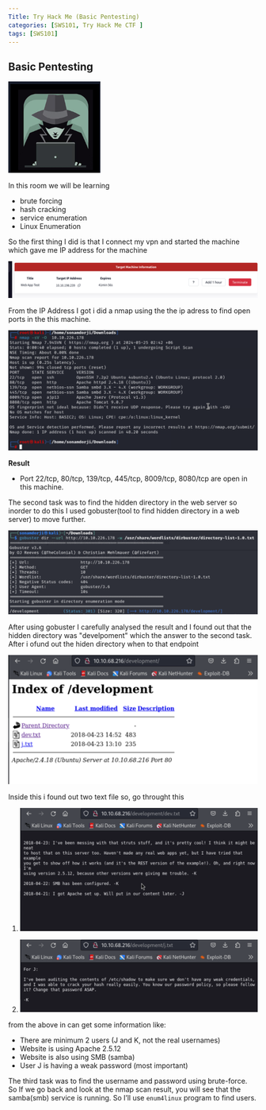 ```yaml
---
Title: Try Hack Me (Basic Pentesting)
categories: [SWS101, Try Hack Me CTF ]
tags: [SWS101]
---
```


## Basic Pentesting 

![Alt text](../image/pentest_logo.png)


In this room we will be learning 

- brute forcing 
- hash cracking 
- service enumeration
- Linux Enumeration

So the first thing I did is that I connect my vpn and started the machine which gave me IP address for the machine  

![Alt text](../image/IP.png)

From the IP Address I got i did a nmap using the the ip adress to find open ports in the this machine.

![Alt text](../image/b_nmap.png)

**Result**

- Port 22/tcp, 80/tcp, 139/tcp, 445/tcp, 8009/tcp, 8080/tcp are open in this machine.

The second task was to find the hidden directory in the web server so inorder to do  this I used gobuster(tool to find hidden directory in a web server) to move further.

![Alt text](../image/b_gobuster.png)

After using gobuster I carefully analysed the result and I found out that the hidden directory was "develpoment" which the answer to the second task. After i ofund out the hiden directory when to that endpoint 

![Alt text](../image/devlpoment.png)
 
 Inside this i found out two text file so, go throught this 

 1. ![Alt text](../image/devtxt.png)

 2. ![Alt text](../image/jtxt.png)

 from the above in can get some information like:
 
* There are minimum 2 users (J and K, not the real usernames)
* Website is using Apache 2.5.12
* Website is also using SMB (samba)
* User J is having a weak password (most important)

The third task was to find the username and password using brute-force. So If we go back and look at the nmap scan result, you will see that the samba(smb) service is running. So I’ll use `enum4linux` program to find users.









